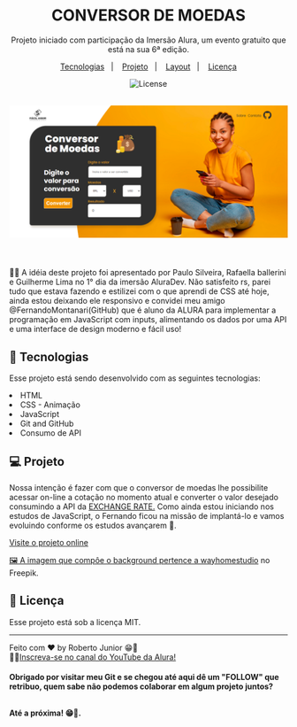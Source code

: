 
<h1 align="center"> CONVERSOR DE MOEDAS </h1>

<p align="center">
Projeto iniciado com participação da Imersão Alura, um evento gratuito que está na sua 6ª edição. <br/>
</p>

<p align="center">
  <a href="#-tecnologias">Tecnologias</a>&nbsp;&nbsp;&nbsp;|&nbsp;&nbsp;&nbsp;
  <a href="#-projeto">Projeto</a>&nbsp;&nbsp;&nbsp;|&nbsp;&nbsp;&nbsp;
  <a href="#-layout">Layout</a>&nbsp;&nbsp;&nbsp;|&nbsp;&nbsp;&nbsp;
  <a href="#memo-licença">Licença</a>
</p>


<p align="center">
  <img alt="License" src="https://img.shields.io/static/v1?label=license&message=MIT&color=49AA26&labelColor=000000">
</p>

<br>

  <div align="center">
    <a target="_blank" href="https://robertojunnior.github.io/conversor-de-moedas/">
    <img width="800px" src="./imagens/screenshot1366px.png" alt="projeto">
    </a>
  </div>

<br>
<br>

<br>
🧑‍🚀 A idéia deste projeto foi apresentado por Paulo Silveira, Rafaella ballerini e Guilherme Lima no 1° dia da imersão AluraDev. Não satisfeito rs, parei tudo que estava fazendo e estilizei com o que aprendi de CSS até hoje, ainda estou deixando ele responsivo e convidei meu amigo @FernandoMontanari(GitHub) que é aluno da ALURA para implementar a programação em JavaScript com inputs, alimentando os dados por uma API e uma interface de design moderno e fácil uso!

<br>

## 🚀 Tecnologias

Esse projeto está sendo desenvolvido com as seguintes tecnologias:

<li> HTML
<li> CSS - Animação
<li> JavaScript
<li> Git and GitHub
<li> Consumo de API

## 💻 Projeto

Nossa intenção é fazer com que o conversor de moedas lhe possibilite acessar on-line a cotação no momento atual e converter o valor desejado consumindo a API da <a href="https://www.exchangerate-api.com/">EXCHANGE RATE.</a>
Como ainda estou iniciando nos estudos de JavaScript, o Fernando ficou na missão de implantá-lo e vamos evoluindo conforme os estudos avançarem 🚀.

[Visite o projeto online](https://robertojunnior.github.io/conversor-de-moedas/)

<a href="https://br.freepik.com/fotos-gratis/close-up-em-uma-jovem-atraente-e-despreocupada-sentada-no-chao_12950967.htm#query=pessoa%20telefone&position=9&from_view=keyword">🖼️ A imagem que compôe o background pertence a wayhomestudio</a> no Freepik.


## :memo: Licença

Esse projeto está sob a licença MIT.

---

Feito com ♥ by Roberto Junior 😁:wave: 
<br>🧑‍🚀[Inscreva-se no canal do YouTube da Alura!](https://www.youtube.com/@Alura)

    
<h4> Obrigado por visitar meu Git e se chegou até aqui dê um "FOLLOW" que retribuo, quem sabe não podemos colaborar em algum projeto juntos?
  <br>
  <br>
<p> Até a próxima! 😁🖖.
